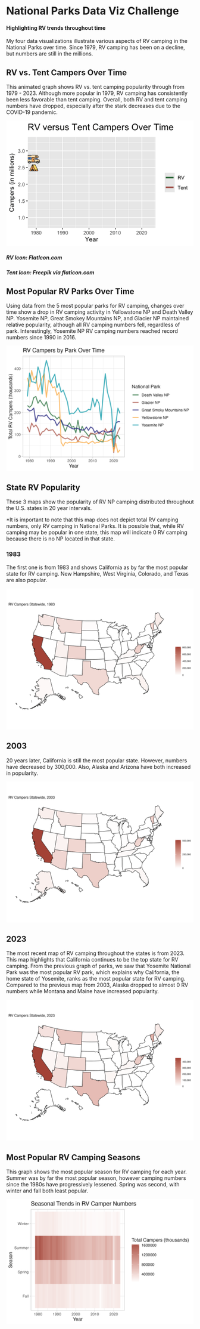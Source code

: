# National Parks Data Viz Challenge
#### Highlighting RV trends throughout time

My four data visualizations illustrate various aspects of RV camping in the National Parks over time. Since 1979, RV camping has been on a decline, but numbers are still in the millions.

## RV vs. Tent Campers Over Time
This animated graph shows RV vs. tent camping popularity through from 1979 - 2023. Although more popular in 1979, RV camping has consistently been less favorable than tent camping. Overall, both RV and tent camping numbers have dropped, especially after the stark decreases due to the COVID-19 pandemic. 

![1image](https://github.com/izsuu/nationalparks/blob/main/RV%20versus%20Tent.gif)

##### RV Icon: FlatIcon.com
##### Tent Icon: Freepik via flaticon.com

## Most Popular RV Parks Over Time
Using data from the 5 most popular parks for RV camping, changes over time show a drop in RV camping activity in Yellowstone NP and Death Valley NP. Yosemite NP, Great Smokey Mountains NP, and Glacier NP maintained relative popularity, although all RV camping numbers fell, regardless of park. Interestingly, Yosemite NP RV camping numbers reached record numbers since 1990 in 2016.

![2image](https://github.com/izsuu/nationalparks/blob/main/RV%20campers%20by%20Park%20Over%20Time.png)

## State RV Popularity
These 3 maps show the popularity of RV NP camping distributed throughout the U.S. states in 20 year intervals.

*It is important to note that this map does not depict total RV camping numbers, only RV camping in National Parks. It is possible that, while RV camping may be popular in one state, this map will indicate 0 RV camping because there is no NP located in that state. 

### 1983
The first one is from 1983 and shows California as by far the most popular state for RV camping. New Hampshire, West Virginia, Colorado, and Texas are also popular. 

![3image](https://github.com/izsuu/nationalparks/blob/main/US_RV_1983.png)

## 2003
20 years later, California is still the most popular state. However, numbers have decreased by 300,000. Also, Alaska and Arizona have both increased in popularity.

![4image](https://github.com/izsuu/nationalparks/blob/main/US_RV_2003.png)

## 2023
The most recent map of RV camping throughout the states is from 2023. This map highlights that California continues to be the top state for RV camping. From the previous graph of parks, we saw that Yosemite National Park was the most popular RV park, which explains why California, the home state of Yosemite, ranks as the most popular state for RV camping. Compared to the previous map from 2003, Alaska dropped to almost 0 RV numbers while Montana and Maine have increased popularity.

![5image](https://github.com/izsuu/nationalparks/blob/main/US_RV_2023.png)

## Most Popular RV Camping Seasons

This graph shows the most popular season for RV camping for each year. Summer was by far the most popular season, however camping numbers since the 1980s have progressively lessened. Spring was second, with winter and fall both least popular. 

![3image](https://github.com/izsuu/nationalparks/blob/main/RV%20campers%20by%20season.png)

